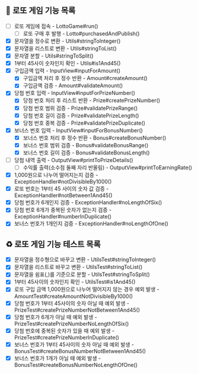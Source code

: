 ## 🎰 로또 게임 기능 목록

- [ ] 로또 게임에 접속 - LottoGame#run()
    - [ ] 로또 구매 후 발행 - Lotto#purchasedAndPublish()
- [x] 문자열을 정수로 변환 - Utils#stringToInteger()
- [x] 문자열을 리스트로 변환 - Utils#stringToList()
- [x] 문자열 분할 - Utils#stringToSplit()
- [x] 1부터 45사이 숫자인지 확인 - Utils#is1And45()
- [x] 구입금액 입력 - InputView#inputForAmount()
    - [x] 구입금액 처리 후 정수 반환 - Amount#createAmount()
    - [x] 구입금액 검증 - Amount#validateAmount()
- [x] 당첨 번호 입력 - InputView#inputForPrizeNumber()
    - [x] 당첨 번호 처리 후 리스트 반환 - Prize#createPrizeNumber()
    - [x] 당첨 번호 범위 검증 - Prize#validatePrizeRange()
    - [x] 당첨 번호 길이 검증 - Prize#validatePrizeLength()
    - [x] 당첨 번호 중복 검증 - Prize#validatePrizeDuplicate()
- [x] 보너스 번호 입력 - InputView#inputForBonusNumber()
    - [x] 보너스 번호 처리 후 정수 반환 - Bonus#createBonusNumber()
    - [x] 보너스 번호 범위 검증 - Bonus#validateBonusRange()
    - [x] 보너스 번호 길이 검증 - Bonus#validateBonusLength()
- [ ] 당첨 내역 출력 - OutputView#printToPrizeDetails()
    - [ ] 수익률 출력(소수점 둘째 자리 반올림) - OutputView#printToEarningRate()
- [x] 1,000원으로 나누어 떨어지는지 검증 - ExceptionHandler#notDivisibleBy1000()
- [x] 로또 번호는 1부터 45 사이의 숫자 값 검증 - ExceptionHandler#notBetween1And45()
- [x] 당첨 번호가 6개인지 검증 - ExceptionHandler#noLengthOfSix()
- [x] 당첨 번호 6개가 중복된 숫자가 없는지 검증 - ExceptionHandler#numberInDuplicate()
- [x] 보너스 번호가 1개인지 검증 - ExceptionHandler#noLengthOfOne()

## ♻️ 로또 게임 기능 테스트 목록

- [x] 문자열을 정수형으로 바꾸고 변환 - UtilsTest#stringToInteger()
- [x] 문자열을 리스트로 바꾸고 변환 - UtilsTest#stringToList()
- [x] 문자열을 쉼표(,)를 기준으로 분할 - UtilsTest#stringToSplit()
- [x] 1부터 45사이의 숫자인지 확인 - UtilsTest#is1And45()
- [x] 로또 구입 금액 1,000원으로 나누어 떨어지지 않는 경우 예외 발생 - AmountTest#createAmountNotDivisibleBy1000()
- [x] 당첨 번호가 1부터 45사이의 숫자 아닐 때 예외 발생 - PrizeTest#createPrizeNumberNotBetween1And45()
- [x] 당첨 번호가 6개가 아닐 때 예외 발생 - PrizeTest#createPrizeNumberNoLengthOfSix()
- [x] 당첨 번호에 중복된 숫자가 있을 때 예외 발생 - PrizeTest#createPrizeNumberInDuplicate()
- [x] 보너스 번호가 1부터 45사이의 숫자 아닐 때 예외 발생 - BonusTest#createBonusNumberNotBetween1And45()
- [x] 보너스 번호가 1개가 아닐 때 예외 발생 - BonusTest#createBonusNumberNoLengthOfOne()